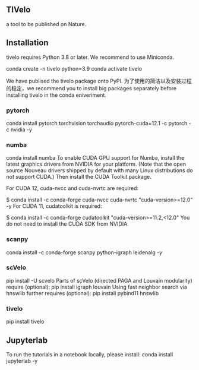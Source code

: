 ## TIVelo
a tool to be published on Nature.

## Installation
tivelo requires Python 3.8 or later. We recommend to use Miniconda.

conda create -n tivelo python=3.9
conda activate tivelo

We have publised the tivelo package onto PyPI. 为了使用的简洁以及安装过程的稳定，we recommend you to install big packages separately before installing tivelo in the conda eniveriment.

### pytorch

conda install pytorch torchvision torchaudio pytorch-cuda=12.1 -c pytorch -c nvidia -y

### numba
conda install numba 
To enable CUDA GPU support for Numba, install the latest graphics drivers from NVIDIA for your platform. (Note that the open source Nouveau drivers shipped by default with many Linux distributions do not support CUDA.) Then install the CUDA Toolkit package.

For CUDA 12, cuda-nvcc and cuda-nvrtc are required:

$ conda install -c conda-forge cuda-nvcc cuda-nvrtc "cuda-version>=12.0" -y
For CUDA 11, cudatoolkit is required:

$ conda install -c conda-forge cudatoolkit "cuda-version>=11.2,<12.0"
You do not need to install the CUDA SDK from NVIDIA.

### scanpy
conda install -c conda-forge scanpy python-igraph leidenalg -y





### scVelo
pip install -U scvelo 
Parts of scVelo (directed PAGA and Louvain modularity) require (optional):
pip install igraph louvain 
Using fast neighbor search via hnswlib further requires (optional):
pip install pybind11 hnswlib 


### tivelo

pip install tivelo



## Jupyterlab 
To run the tutorials in a notebook locally, please install:
conda install jupyterlab -y


